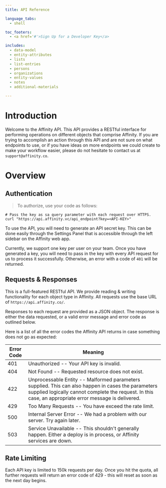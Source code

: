 ```yaml
---
title: API Reference

language_tabs:
  - shell

toc_footers:
  - <a href='#'>Sign Up for a Developer Key</a>

includes:
  - data-model
  - entity-attributes
  - lists
  - list-entries
  - persons
  - organizations
  - entity-values
  - notes
  - additional-materials

---
```


# Introduction

Welcome to the Affinity API. This API provides a RESTful interface for performing operations
on different objects that comprise Affinity. If you are trying to accomplish an action through this API and are not
sure on what endpoints to use, or if you have ideas on more endpoints we could create to make your workflow easier,
please do not hesitate to contact us at `support@affinity.co`.

# Overview

## Authentication

> To authorize, use your code as follows:

```shell
# Pass the key as sa query parameter with each request over HTTPS.
curl "https://api.affinity.vc/api_endpoint?key=<API-KEY>"
```

To use the API, you will need to generate an API secret key. This can be done easily through
the Settings Panel that is accessible through the left sidebar on the Affinity web app.

Currently, we support one key per user on your team. Once you have generated a key, you will
need to pass in the key with every API request for us to process it successfully. Otherwise, an error
with a code of `401` will be returned.

## Requests & Responses
This is a full-featured RESTful API. We provide reading & writing functionality for each
object type in Affinity. All requests use the base URL of `https://api.affinity.co/`.

Responses to each request are provided as a JSON object. The response is either the data requested,
or a valid error message and error code as outlined below.

Here is a list of all the error codes the Affinity API returns in case something does not go as expected:

Error Code | Meaning
--------------------- | -------
401 | Unauthorized -- Your API key is invalid.
404 | Not Found -- Requested resource does not exist.
422 | Unprocessable Entity -- Malformed parameters supplied. This can also happen in cases the parameters supplied logically cannot complete the request. In this case, an appropriate error message is delivered.
429 | Too Many Requests -- You have exceed the rate limit.
500 | Internal Server Error -- We had a problem with our server. Try again later.
503 | Service Unavailable -- This shouldn't generally happen. Either a deploy is in process, or Affinity services are down.

## Rate Limiting
Each API key is limited to 150k requests per day. Once you hit the quota, all further requests will return an error code of
429 - this will reset as soon as the next day begins.
